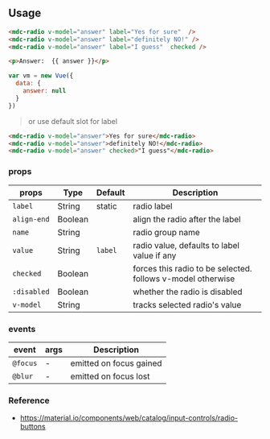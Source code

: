 ## Usage

```html
<mdc-radio v-model="answer" label="Yes for sure"  />
<mdc-radio v-model="answer" label="definitely NO!" />
<mdc-radio v-model="answer" label="I guess"  checked />

<p>Answer:  {{ answer }}</p>
```

```javascript
var vm = new Vue({
  data: {
    answer: null
  }
})
```

> or use default slot for label

```html
<mdc-radio v-model="answer">Yes for sure</mdc-radio>
<mdc-radio v-model="answer">definitely NO!</mdc-radio>
<mdc-radio v-model="answer" checked>"I guess"</mdc-radio>
```

### props

| props | Type | Default | Description |
|-------|------|---------|-------------|
|`label`| String|static| radio label |
|`align-end`| Boolean|| align the radio after the label |
|`name`|String|| radio group name  |
|`value`|String| `label`| radio value, defaults to label value if any |
|`checked`|Boolean|| forces this radio to be selected. follows v-model otherwise |
|`:disabled`| Boolean|| whether the radio is disabled |
|`v-model`| String || tracks selected radio's value |

### events

| event | args | Description |
|-------|------|-------------|
|`@focus`| - |emitted on focus gained |
|`@blur`| - |emitted on focus lost |

### Reference

- <https://material.io/components/web/catalog/input-controls/radio-buttons>
